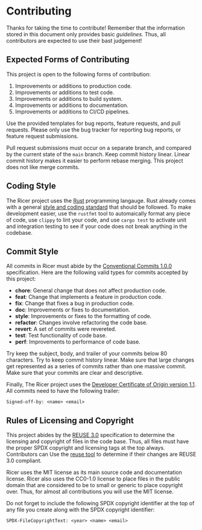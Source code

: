 <!--
SPDX-FileCopyrightText: 2024 Jason Pena <jasonpena@awkless.com>
SPDX-License-Identifier: MIT
-->

# Contributing

Thanks for taking the time to contribute! Remember that the information stored
in this document only provides basic _guidelines_. Thus, all contributors are
expected to use their bast judgement!

## Expected Forms of Contributing

This project is open to the following forms of contribution:

1. Improvements or additions to production code.
1. Improvements or additions to test code.
1. Improvements or additions to build system.
1. Improvements or additions to documentation.
1. Improvements or additions to CI/CD pipelines.

Use the provided templates for bug reports, feature requests, and pull requests.
Please only use the bug tracker for reporting bug reports, or feature request
submissions.

Pull request submissions must occur on a separate branch, and compared by the
current state of the `main` branch. Keep commit history linear. Linear commit
history makes it easier to perform rebase merging. This project does not like
merge commits.

## Coding Style

The Ricer project uses the [Rust][rust-lang] programming langauge. Rust already
comes with a general [style and coding standard][rust-style] that should be
followed. To make development easier, use the `rustfmt` tool to automaically
format any piece of code, use `clippy` to lint your code, and use `cargo test`
to activate unit and integration testing to see if your code does not break
anything in the codebase.

## Commit Style

All commits in Ricer must abide by the [Conventional Commits 1.0.0][cc1.0.0]
specification. Here are the following valid types for commits accepted by this
project:

- __chore__: General change that does not affect production code.
- __feat__: Change that implements a feature in production code.
- __fix__: Change that fixes a bug in production code.
- __doc__: Improvements or fixes to documentation.
- __style__: Improvements or fixes to the formatting of code.
- __refactor__: Changes involve refactoring the code base.
- __revert__: A set of commits were revereted.
- __test__: Test functionality of code base.
- __perf__: Improvements to performance of code base.

Try keep the subject, body, and trailer of your commits below 80 characters. Try
to keep commit history linear. Make sure that large changes get represented as a
series of commits rather than one massive commit. Make sure that your commits are
clear and descriptive.

Finally, The Ricer project uses the [Developer Certificate of Origin version
1.1][linux-dco]. All commits need to have the following trailer:

```
Signed-off-by: <name> <email>
```

## Rules of Licensing and Copyright

This project abides by the [REUSE 3.0][reuse3] specification to determine the
licensing and copyright of files in the code base. Thus, all files must have the
proper SPDX copyright and licensing tags at the top always. Contributors can
Use the [reuse tool][reuse-tool] to determine if their changes are REUSE 3.0
compliant.

Ricer uses the MIT license as its main source code and documentation license.
Ricer also uses the CC0-1.0 license to place files in the public domain that are
considered to be to small or generic to place copyright over. Thus, for almost
all contributions you will use the MIT license.

Do not forget to include the following SPDX copyright identifier at the top of
any file you create along with the SPDX copyright identifier:

```
SPDX-FileCopyrightText: <year> <name> <email>
```

[rust-lang]: https://doc.rust-lang.org
[rust-style]: https://doc.rust-lang.org/beta/style-guide/index.html
[cc1.0.0]: https://www.conventionalcommits.org/en/v1.0.0/
[linux-dco]: https://en.wikipedia.org/wiki/Developer_Certificate_of_Origin
[reuse3]: https://reuse.software/spec/
[reuse-tool]: https://reuse.software/tutorial/
